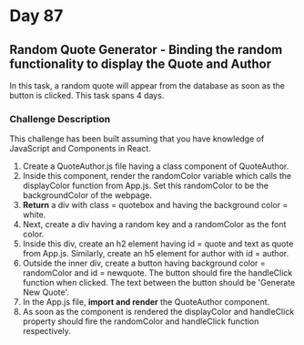 # Day 87

## Random Quote Generator - Binding the random functionality to display the Quote and Author

In this task, a random quote will appear from the database as soon as the button is clicked. This task spans 4 days.

### Challenge Description

This challenge has been built assuming that you have knowledge of JavaScript and Components in React.

1. Create a QuoteAuthor.js file having a class component of QuoteAuthor.
2. Inside this component, render the randomColor variable which calls the displayColor function from App.js. Set this randomColor to be the backgroundColor of the webpage.
3. __Return__ a div with class = quotebox and having the background color = white.
4. Next, create a div having a random key and a randomColor as the font color.
5. Inside this div, create an h2 element having id = quote and text as quote from App.js. Similarly, create an h5 element for author with id = author.
6. Outside the inner div, create a button having background color = randomColor and id = newquote. The button should fire the handleClick function when clicked. The text between the button should be 'Generate New Quote'.
7. In the App.js file, __import and render__ the QuoteAuthor component.
8. As soon as the component is rendered the displayColor and handleClick property should fire the randomColor and handleClick function respectively.
